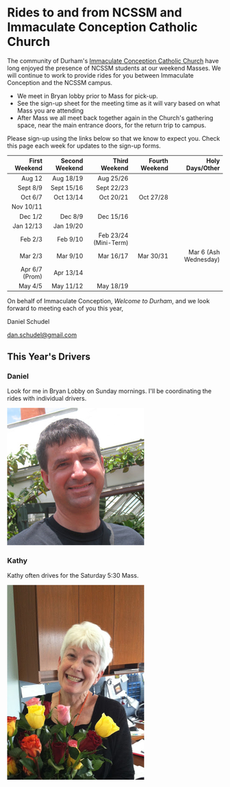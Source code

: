 # Rides to and from NCSSM and Immaculate Conception Catholic Church

The community of Durham's [Immaculate Conception Catholic Church](http://icdurham.org/) have long enjoyed the 
presence of NCSSM students at our weekend Masses. We will continue to work to provide rides for you between
Immaculate Conception and the NCSSM campus.

* We meet in Bryan lobby prior to Mass for pick-up.
* See the sign-up sheet for the meeting time as it will vary based on what Mass you are attending
* After Mass we all meet back together again in the Church's gathering space, near the main entrance doors, for the return trip to campus.

Please sign-up using the links below so that we know to expect you. Check this page each week for updates to the sign-up forms.

|First Weekend   |Second Weekend |Third Weekend         |Fourth Weekend|Holy Days/Other        |
|---------------:|--------------:|---------------------:|-------------:|----------------------:|
|Aug  12         |Aug  18/19     |Aug  25/26            |              |                       |
|Sept  8/9       |Sept 15/16     |Sept 22/23            |              |                       |
|Oct   6/7       |Oct  13/14     |Oct  20/21            |Oct 27/28     |                       |
|Nov  10/11      |               |                      |              |                       |
|Dec   1/2       |Dec   8/9      |Dec  15/16            |              |                       |
|Jan  12/13      |Jan  19/20     |                      |              |                       |
|Feb   2/3       |Feb   9/10     |Feb  23/24 (Mini-Term)|              |                       |
|Mar   2/3       |Mar   9/10     |Mar  16/17            |Mar   30/31   |Mar 6 (Ash Wednesday)  |
|Apr   6/7 (Prom)|Apr  13/14     |                      |              |                       |
|May   4/5       |May  11/12     |May  18/19            |              |                       |


On behalf of Immaculate Conception, *Welcome to Durham*, and we look forward to meeting each of you this year,

Daniel Schudel

[dan.schudel@gmail.com](mailto:dan.schudel@gmail.com)

## This Year's Drivers

### Daniel

Look for me in Bryan Lobby on Sunday mornings. I'll be coordinating the rides with individual drivers.

![Daniel](Images/daniel.jpg "Daniel")

### Kathy

Kathy often drives for the Saturday 5:30 Mass.

![Kathy](Images/kathy.jpg "Kathy")
